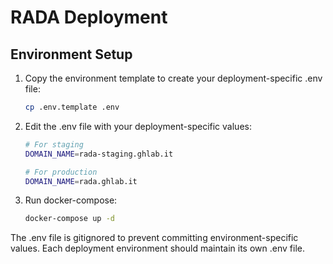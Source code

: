 # RADA Deployment

## Environment Setup

1. Copy the environment template to create your deployment-specific .env file:
   ```bash
   cp .env.template .env
   ```

2. Edit the .env file with your deployment-specific values:
   ```bash
   # For staging
   DOMAIN_NAME=rada-staging.ghlab.it

   # For production
   DOMAIN_NAME=rada.ghlab.it
   ```

3. Run docker-compose:
   ```bash
   docker-compose up -d
   ```

The .env file is gitignored to prevent committing environment-specific values. Each deployment environment should maintain its own .env file.
